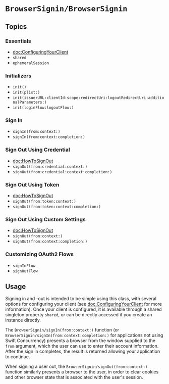 # ``BrowserSignin/BrowserSignin``

## Topics

### Essentials

- <doc:ConfiguringYourClient>
- ``shared``
- ``ephemeralSession``

### Initializers

- ``init()``
- ``init(plist:)``
- ``init(issuerURL:clientId:scope:redirectUri:logoutRedirectUri:additionalParameters:)``
- ``init(loginFlow:logoutFlow:)``

### Sign In

- ``signIn(from:context:)``
- ``signIn(from:context:completion:)``

### Sign Out Using Credential

- <doc:HowToSignOut>
- ``signOut(from:credential:context:)``
- ``signOut(from:credential:context:completion:)``

### Sign Out Using Token

- <doc:HowToSignOut>
- ``signOut(from:token:context:)``
- ``signOut(from:token:context:completion:)``

### Sign Out Using Custom Settings

- <doc:HowToSignOut>
- ``signOut(from:context:)``
- ``signOut(from:context:completion:)``

### Customizing OAuth2 Flows

- ``signInFlow``
- ``signOutFlow``

## Usage

Signing in and -out is intended to be simple using this class, with several options for configuring your client (see <doc:ConfiguringYourClient> for more information). Once your client is configured, it is available through a shared singleton property ``shared``, or can be directly accessed if you create an instance directly.

The ``BrowserSignin/signIn(from:context:)`` function (or ``BrowserSignin/signIn(from:context:completion:)`` for applications not using Swift Concurrency) presents a browser from the window supplied to the `from` argument, which the user can use to enter their account information.  After the sign in completes, the result is returned allowing your application to continue.

When signing a user out, the ``BrowserSignin/signOut(from:context:)`` function similarly presents a browser to the user, in order to clear cookies and other browser state that is associated with the user's session.

